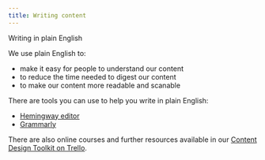 ```yaml
---
title: Writing content
---
```


Writing in plain English

We use plain English to:

* make it easy for people to understand our content
* to reduce the time needed to digest our content
* to make our content more readable and scanable

There are tools you can use to help you write in plain English:

* [Hemingway editor](https://hemingwayapp.com/)
* [Grammarly](https://app.grammarly.com/)

There are also online courses and further resources available in our [Content Design Toolkit on Trello](https://trello.com/b/DwkYOqDi/content-design-toolkit-in-beta).
